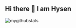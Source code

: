 ## Hi there 👋   I am Hysen 

<!--
**hc0391/hc0391** is a ✨ _special_ ✨ repository because its `README.md` (this file) appears on your GitHub profile.

Here are some ideas to get you started:

- 🔭 I’m currently working on ...2077
- 🌱 I’m currently learning ...2077
- 👯 I’m looking to collaborate on ...2077
- 🤔 I’m looking for help with ...2077
- 💬 Ask me about ...2077
- 📫 How to reach me: ...2077
- 😄 Pronouns: ...2077
- ⚡ Fun fact: ...2077 ?
-->
![mygithubstats](https://github-readme-stats.vercel.app/api?username=hc0391&show_icons=true&theme=tokyonight)
